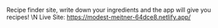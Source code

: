 Recipe finder site, write down your ingredients and the app will give you recipes! \N
Live Site: https://modest-meitner-64dce8.netlify.app/
